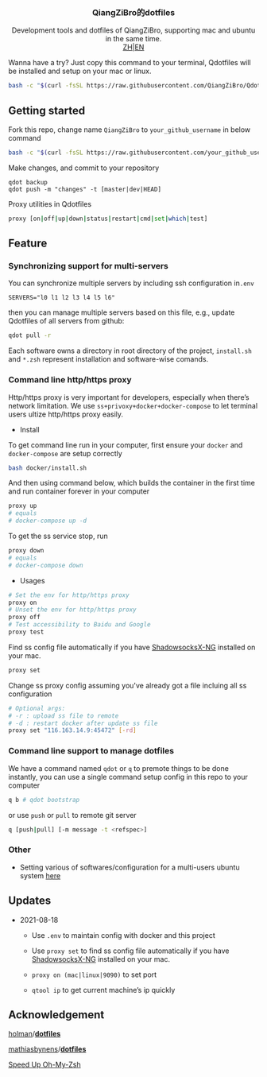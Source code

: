 <p align="center">
  <h3 align="center">QiangZiBro的dotfiles</h3>
  <p align="center">
   Development tools and dotfiles of QiangZiBro, supporting mac and ubuntu in the same time.
  </br>
    <a href="README_zh.md">ZH</a>|<a href="README.md">EN</a>
  </p>
</p>

Wanna have a try? Just copy this command to your terminal, Qdotfiles will be installed and setup on your mac or linux.

```bash
bash -c "$(curl -fsSL https://raw.githubusercontent.com/QiangZiBro/Qdotfiles/master/scripts/bootstrap.sh)"
```



## Getting started

Fork this repo, change name `QiangZiBro` to `your_github_username`  in below command

```bash
bash -c "$(curl -fsSL https://raw.githubusercontent.com/your_github_username/Qdotfiles/master/scripts/bootstrap.sh)"
```

Make changes, and commit to your repository

```
qdot backup 
qdot push -m "changes" -t [master|dev|HEAD]
```

Proxy utilities in Qdotfiles

```bash
proxy [on|off|up|down|status|restart|cmd|set|which|test]
```



## Feature

### Synchronizing support for multi-servers

You can synchronize multiple servers by including ssh configuration in`.env` 

```
SERVERS="l0 l1 l2 l3 l4 l5 l6"
```

then you can manage multiple servers based on this file, e.g., update Qdotfiles of all servers from github:

```bash
qdot pull -r
```

Each software owns a directory in root directory of the project, `install.sh` and `*.zsh` represent installation and software-wise comands.

### Command line http/https proxy

Http/https proxy is very important for developers, especially when there’s network limitation. We use `ss+privoxy+docker+docker-compose` to let terminal users ultize http/https proxy easily. 

- Install


To get command line run in your computer, first ensure your `docker` and `docker-compose` are setup correctly

```bash
bash docker/install.sh
```

And then using command below, which builds the container in the first time and run container forever in your computer

```bash
proxy up
# equals 
# docker-compose up -d
```

To get the ss service stop, run

```bash
proxy down
# equals 
# docker-compose down
```



- Usages

```bash
# Set the env for http/https proxy
proxy on 
# Unset the env for http/https proxy
proxy off
# Test accessibility to Baidu and Google
proxy test
```

Find ss config file automatically if you have [ShadowsocksX-NG](https://github.com/shadowsocks/ShadowsocksX-NG) installed on your mac.

```bash
proxy set
```

Change ss proxy config assuming you've already got a file incluing all ss configuration

```bash
# Optional args:
# -r : upload ss file to remote
# -d : restart docker after update ss file
proxy set "116.163.14.9:45472" [-rd]
```



### Command line support to manage dotfiles

We have a command named `qdot` or `q` to premote things to be done instantly, you can use a single command setup config in this repo to your computer

```bash
q b # qdot bootstrap
```

or use  `push`  or  `pull`  to remote git server

```bash
q [push|pull] [-m message -t <refspec>]
```

### Other

- Setting various of softwares/configuration for a multi-users ubuntu system [here](scripts/init_a_fresh_ubuntu)



## Updates

- 2021-08-18 

  - Use `.env` to maintain config with docker and this project

  - Use `proxy set`  to find ss config file automatically if you have [ShadowsocksX-NG](https://github.com/shadowsocks/ShadowsocksX-NG) installed on your mac.

  -  `proxy on (mac|linux|9090)` to set port

  - `qtool ip` to get current machine’s ip quickly 

    

## Acknowledgement

[holman](https://github.com/holman)/**[dotfiles](https://github.com/holman/dotfiles)**

 [mathiasbynens](https://github.com/mathiasbynens)/**[dotfiles](https://github.com/mathiasbynens/dotfiles)**

 [Speed Up Oh-My-Zsh](https://bennycwong.github.io/post/speeding-up-oh-my-zsh/)

